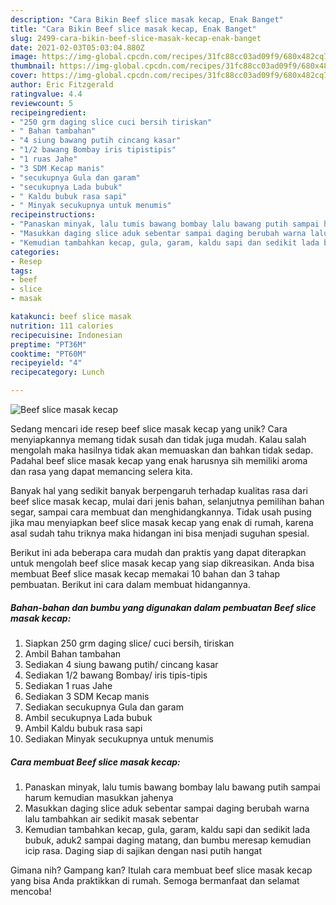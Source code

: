 ```yaml
---
description: "Cara Bikin Beef slice masak kecap, Enak Banget"
title: "Cara Bikin Beef slice masak kecap, Enak Banget"
slug: 2499-cara-bikin-beef-slice-masak-kecap-enak-banget
date: 2021-02-03T05:03:04.880Z
image: https://img-global.cpcdn.com/recipes/31fc88cc03ad09f9/680x482cq70/beef-slice-masak-kecap-foto-resep-utama.jpg
thumbnail: https://img-global.cpcdn.com/recipes/31fc88cc03ad09f9/680x482cq70/beef-slice-masak-kecap-foto-resep-utama.jpg
cover: https://img-global.cpcdn.com/recipes/31fc88cc03ad09f9/680x482cq70/beef-slice-masak-kecap-foto-resep-utama.jpg
author: Eric Fitzgerald
ratingvalue: 4.4
reviewcount: 5
recipeingredient:
- "250 grm daging slice cuci bersih tiriskan"
- " Bahan tambahan"
- "4 siung bawang putih cincang kasar"
- "1/2 bawang Bombay iris tipistipis"
- "1 ruas Jahe"
- "3 SDM Kecap manis"
- "secukupnya Gula dan garam"
- "secukupnya Lada bubuk"
- " Kaldu bubuk rasa sapi"
- " Minyak secukupnya untuk menumis"
recipeinstructions:
- "Panaskan minyak, lalu tumis bawang bombay lalu bawang putih sampai harum kemudian masukkan jahenya"
- "Masukkan daging slice aduk sebentar sampai daging berubah warna lalu tambahkan air sedikit masak sebentar"
- "Kemudian tambahkan kecap, gula, garam, kaldu sapi dan sedikit lada bubuk, aduk2 sampai daging matang, dan bumbu meresap kemudian icip rasa. Daging siap di sajikan dengan nasi putih hangat"
categories:
- Resep
tags:
- beef
- slice
- masak

katakunci: beef slice masak 
nutrition: 111 calories
recipecuisine: Indonesian
preptime: "PT36M"
cooktime: "PT60M"
recipeyield: "4"
recipecategory: Lunch

---
```



![Beef slice masak kecap](https://img-global.cpcdn.com/recipes/31fc88cc03ad09f9/680x482cq70/beef-slice-masak-kecap-foto-resep-utama.jpg)

Sedang mencari ide resep beef slice masak kecap yang unik? Cara menyiapkannya memang tidak susah dan tidak juga mudah. Kalau salah mengolah maka hasilnya tidak akan memuaskan dan bahkan tidak sedap. Padahal beef slice masak kecap yang enak harusnya sih memiliki aroma dan rasa yang dapat memancing selera kita.

Banyak hal yang sedikit banyak berpengaruh terhadap kualitas rasa dari beef slice masak kecap, mulai dari jenis bahan, selanjutnya pemilihan bahan segar, sampai cara membuat dan menghidangkannya. Tidak usah pusing jika mau menyiapkan beef slice masak kecap yang enak di rumah, karena asal sudah tahu triknya maka hidangan ini bisa menjadi suguhan spesial.




Berikut ini ada beberapa cara mudah dan praktis yang dapat diterapkan untuk mengolah beef slice masak kecap yang siap dikreasikan. Anda bisa membuat Beef slice masak kecap memakai 10 bahan dan 3 tahap pembuatan. Berikut ini cara dalam membuat hidangannya.

<!--inarticleads1-->

##### Bahan-bahan dan bumbu yang digunakan dalam pembuatan Beef slice masak kecap:

1. Siapkan 250 grm daging slice/ cuci bersih, tiriskan
1. Ambil  Bahan tambahan
1. Sediakan 4 siung bawang putih/ cincang kasar
1. Sediakan 1/2 bawang Bombay/ iris tipis-tipis
1. Sediakan 1 ruas Jahe
1. Sediakan 3 SDM Kecap manis
1. Sediakan secukupnya Gula dan garam
1. Ambil secukupnya Lada bubuk
1. Ambil  Kaldu bubuk rasa sapi
1. Sediakan  Minyak secukupnya untuk menumis




<!--inarticleads2-->

##### Cara membuat Beef slice masak kecap:

1. Panaskan minyak, lalu tumis bawang bombay lalu bawang putih sampai harum kemudian masukkan jahenya
1. Masukkan daging slice aduk sebentar sampai daging berubah warna lalu tambahkan air sedikit masak sebentar
1. Kemudian tambahkan kecap, gula, garam, kaldu sapi dan sedikit lada bubuk, aduk2 sampai daging matang, dan bumbu meresap kemudian icip rasa. Daging siap di sajikan dengan nasi putih hangat




Gimana nih? Gampang kan? Itulah cara membuat beef slice masak kecap yang bisa Anda praktikkan di rumah. Semoga bermanfaat dan selamat mencoba!
